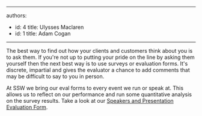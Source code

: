 

---
authors:
  - id: 4
    title: Ulysses Maclaren
  - id: 1
    title: Adam Cogan
---




<span class='intro'> <p>The best way to find out how your clients and customers think about you is to ask them. If you're not up to putting your pride on the line by asking them yourself then the next best way is to use surveys or evaluation forms. It's discrete, impartial and gives the evaluator a chance to add comments that may be difficult to say to you in person.</p> </span>

<p>​​At SSW we bring our eval forms to every event we run or speak at. This allows us to reflect on our performance and run some quantitative analysis on the survey results. Take a look at our&#160;<a href="http&#58;//www.ssw.com.au/ssw/standards/forms/evaluationSurvey.pdf">Speakers and Presentation Evaluation Form</a>.​</p>


